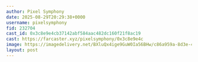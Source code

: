 ```yaml
---
author: Pixel Symphony
date: 2025-08-29T20:29:38+0000
username: pixelsymphony
fid: 232704
cast_id: 0x3c8e9e4cb37142abf584aac482dc160f21f8ac19
cast: https://farcaster.xyz/pixelsymphony/0x3c8e9e4c
image: https://imagedelivery.net/BXluQx4ige9GuW0Ia56BHw/c86a959a-8d3e-4d5e-97f7-c4442564c000/original
layout: post
---
```

  

<img src='https://imagedelivery.net/BXluQx4ige9GuW0Ia56BHw/c86a959a-8d3e-4d5e-97f7-c4442564c000/original' alt='' referrerpolicy='no-referrer'/>